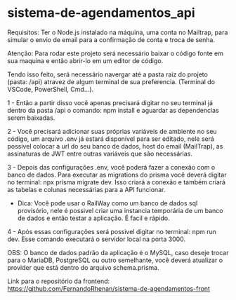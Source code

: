 # sistema-de-agendamentos_api

Requisitos: Ter o Node.js instalado na máquina, uma conta no Mailtrap, para simular o envio de email para a confirmação de conta e troca de senha.

Atenção: Para rodar este projeto será necessário baixar o código fonte em sua maquina e então abrir-lo em um editor de código.

Tendo isso feito, será necessário navergar até a pasta raiz do projeto (pasta: /api) atravez de algum terminal de sua preferencia. (Terminal do VSCode, PowerShell, Cmd...).

1 - Então a partir disso você apenas precisará digitar no seu terminal já dentro da pasta /api o comando: npm install e aguardar as dependencias serem baixadas. 

2 - Você precisará adicionar suas próprias variáveis de ambiente no seu código, um arquivo .env já estará disponível para ser editado, nele será possivel colocar a url do seu banco de dados, host do email (MailTrap), as assinaturas de JWT entre outras variáveis que são necessárias.
 
3 - Depois das configurações .env, você poderá fazer a conexão com o banco de dados. Para executar as migrations do prisma você deverá digitar no terminal: npx prisma migrate dev. Isso criará a conexão e também criará as tabelas e colunas necessárias para a API funcionar.

* Dica: Você pode usar o RailWay como um banco de dados sql provisório, nele é possivel criar uma instancia temporária de um banco de dados e então testar a aplicação. É facil e rápido.

4 - Após essas configurações será possivel digitar no terminal: npm run dev. Esse comando executará o servidor local na porta 3000.

OBS: O banco de dados padrão da aplicação é o MySQL, caso deseje trocar para o MariaDB, PostgreSQL ou outro semelhante, você deverá atualizar o provider que está dentro do arquivo schema.prisma.

Link para o repositório da frontend: https://github.com/FernandoRhenan/sistema-de-agendamentos-front
